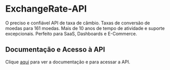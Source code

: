 # ExchangeRate-API

O preciso e confiável API de taxa de câmbio. Taxas de conversão de moedas para 161 moedas. Mais de 10 anos de tempo de atividade e suporte excepcionais. Perfeito para SaaS, Dashboards e E-Commerce.

## Documentação e Acesso à API

Clique [aqui](https://www.exchangerate-api.com) para ver a documentação e para acessar a API.